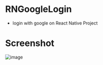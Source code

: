 # RNGoogleLogin
- login with google on React Native Project
# Screenshot
![image](https://github.com/Bruce-liushaopeng/RNGoogleLogin/assets/63322652/1b9d2796-00b3-4b1c-aa02-1c6c8ce62391)
